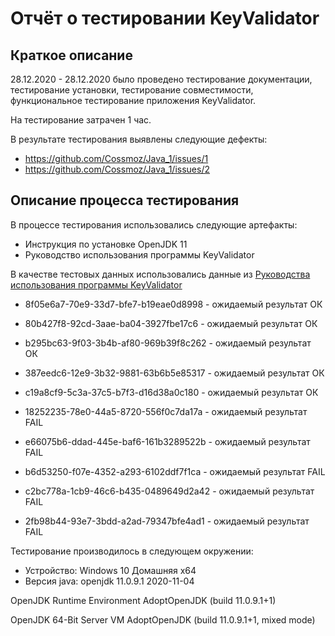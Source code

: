 # Отчёт о тестировании KeyValidator

## Краткое описание

28.12.2020 - 28.12.2020 было проведено тестирование документации, тестирование установки, тестирование совместимости, функциональное тестирование приложения KeyValidator.

На тестирование затрачен 1 час.

В результате тестирования выявлены следующие дефекты:
* https://github.com/Cossmoz/Java_1/issues/1
* https://github.com/Cossmoz/Java_1/issues/2

## Описание процесса тестирования

В процессе тестирования использовались следующие артефакты:
* Инструкция по установке OpenJDK 11
* Руководство использования программы KeyValidator

В качестве тестовых данных использовались данные из [Руководства использования программы KeyValidator](https://github.com/netology-code/javaqa-homeworks/blob/master/intro/user-manual.md)
* 8f05e6a7-70e9-33d7-bfe7-b19eae0d8998 - ожидаемый результат ОК
* 80b427f8-92cd-3aae-ba04-3927fbe17c6 - ожидаемый результат ОК
* b295bc63-9f03-3b4b-af80-969b39f8c262 - ожидаемый результат ОК
* 387eedc6-12e9-3b32-9881-63b6b5e85317 - ожидаемый результат ОК
* c19a8cf9-5c3a-37c5-b7f3-d16d38a0c180 - ожидаемый результат ОК

* 18252235-78e0-44a5-8720-556f0c7da17a - ожидаемый результат FAIL
* e66075b6-ddad-445e-baf6-161b3289522b - ожидаемый результат FAIL
* b6d53250-f07e-4352-a293-6102ddf7f1ca - ожидаемый результат FAIL
* c2bc778a-1cb9-46c6-b435-0489649d2a42 - ожидаемый результат FAIL
* 2fb98b44-93e7-3bdd-a2ad-79347bfe4ad1 - ожидаемый результат FAIL

Тестирование производилось в следующем окружении:

* Устройство: Windows 10 Домашняя x64
* Версия java:
openjdk 11.0.9.1 2020-11-04

OpenJDK Runtime Environment AdoptOpenJDK (build 11.0.9.1+1)

OpenJDK 64-Bit Server VM AdoptOpenJDK (build 11.0.9.1+1, mixed mode)

